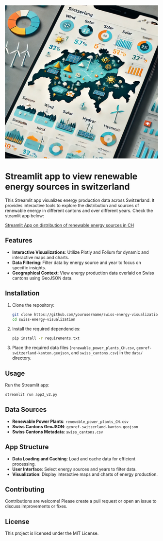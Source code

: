 ![Streamlit App](data/DALLE_RenewableEnergy_CH.png)

# Streamlit app to view renewable energy sources in switzerland

This Streamlit app visualizes energy production data across Switzerland. It provides interactive tools to explore the distribution and sources of renewable energy in different cantons and over different years. Check the steamlit app below:

[Streamlit App on distribution of renewable energy sources in CH](https://app-app-k9pdqxj4hzdawnurqfxtbl.streamlit.app/)

## Features

- **Interactive Visualizations**: Utilize Plotly and Folium for dynamic and interactive maps and charts.
- **Data Filtering**: Filter data by energy source and year to focus on specific insights.
- **Geographical Context**: View energy production data overlaid on Swiss cantons using GeoJSON data.

## Installation

1. Clone the repository:
    ```sh
    git clone https://github.com/yourusername/swiss-energy-visualization.git
    cd swiss-energy-visualization
    ```

2. Install the required dependencies:
    ```sh
    pip install -r requirements.txt
    ```

3. Place the required data files (`renewable_power_plants_CH.csv`, `georef-switzerland-kanton.geojson`, and `swiss_cantons.csv`) in the `data/` directory.

## Usage

Run the Streamlit app:
```sh
streamlit run app3_v2.py
```

## Data Sources

- **Renewable Power Plants**: `renewable_power_plants_CH.csv`
- **Swiss Cantons GeoJSON**: `georef-switzerland-kanton.geojson`
- **Swiss Cantons Metadata**: `swiss_cantons.csv`

## App Structure

- **Data Loading and Caching**: Load and cache data for efficient processing.
- **User Interface**: Select energy sources and years to filter data.
- **Visualization**: Display interactive maps and charts of energy production.

## Contributing

Contributions are welcome! Please create a pull request or open an issue to discuss improvements or fixes.

## License

This project is licensed under the MIT License.
